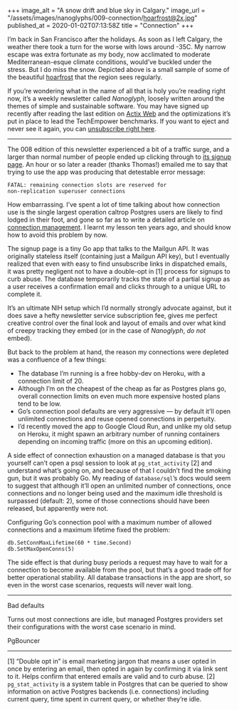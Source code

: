 +++
image_alt = "A snow drift and blue sky in Calgary."
image_url = "/assets/images/nanoglyphs/009-connection/hoarfrost@2x.jpg"
published_at = 2020-01-02T07:13:58Z
title = "Connection"
+++

I’m back in San Francisco after the holidays. As soon as I left Calgary, the weather there took a turn for the worse with lows around -35C. My narrow escape was extra fortunate as my body, now acclimated to moderate Mediterranean-esque climate conditions, would’ve buckled under the stress. But I do miss the snow. Depicted above is a small sample of some of the beautiful [hoarfrost]() that the region sees regularly.

If you’re wondering what in the name of all that is holy you’re reading right now, it’s a weekly newsletter called _Nanoglyph_, loosely written around the themes of simple and sustainable software. You may have signed up recently after reading the last edition on [Actix Web](/nanoglyphs/008-actix) and the optimizations it’s put in place to lead the TechEmpower benchmarks. If you want to eject and never see it again, you can [unsubscribe right here](%unsubscribe_url%).

---

The 008 edition of this newsletter experienced a bit of a traffic surge, and a larger than normal number of people ended up clicking through to [its signup page](https://nanoglyph-signup.brandur.org/). An hour or so later a reader (thanks Thomas!) emailed me to say that trying to use the app was producing that detestable error message:

```
FATAL: remaining connection slots are reserved for
non-replication superuser connections
```

How embarrassing. I’ve spent a lot of time talking about how connection use is the single largest operation caltrop Postgres users are likely to find lodged in their foot, and gone so far as to write a detailed article on [connection management](/postgres-connections). I learnt my lesson ten years ago, and should know how to avoid this problem by now.

The signup page is a tiny Go app that talks to the Mailgun API. It was originally stateless itself (containing just a Mailgun API key), but I eventually realized that even with easy to find unsubscribe links in dispatched emails, it was pretty negligent not to have a double-opt in [1] process for signups to curb abuse. The database temporarily tracks the state of a partial signup as a user receives a confirmation email and clicks through to a unique URL to complete it.

It’s an ultimate NIH setup which I’d normally strongly advocate against, but it does save a hefty newsletter service subscription fee, gives me perfect creative control over the final look and layout of emails and over what kind of creepy tracking they embed (or in the case of _Nanoglyph_, _do not_ embed).

But back to the problem at hand, the reason my connections were depleted was a confluence of a few things:

* The database I’m running is a free hobby-dev on Heroku, with a connection limit of 20.
* Although I’m on the cheapest of the cheap as far as Postgres plans go, overall connection limits on even much more expensive hosted plans tend to be low.
* Go’s connection pool defaults are very aggressive — by default it’ll open unlimited connections and reuse opened connections in perpetuity.
* I’d recently moved the app to Google Cloud Run, and unlike my old setup on Heroku, it might spawn an arbitrary number of running containers depending on incoming traffic (more on this an upcoming edition).

A side effect of connection exhaustion on a managed database is that you yourself can’t open a psql session to look at `pg_stat_activity` [2] and understand what’s going on, and because of that I couldn’t find the smoking gun, but it was probably Go. My reading of `database/sql`’s docs would seem to suggest that although it’ll open an unlimited number of connections, once connections and no longer being used and the maximum idle threshold is surpassed (default: 2), some of those connections should have been released, but apparently were not.

Configuring Go’s connection pool with a maximum number of allowed connections and a maximum lifetime fixed the problem:

```
db.SetConnMaxLifetime(60 * time.Second)
db.SetMaxOpenConns(5)
```

The side effect is that during busy periods a request may have to wait for a connection to become available from the pool, but that’s a good trade off for better operational stability. All database transactions in the app are short, so even in the worst case scenarios, requests will never wait long.

---

Bad defaults

Turns out most connections are idle, but managed Postgres providers set their configurations with the worst case scenario in mind.

PgBouncer

---

[1] “Double opt in” is email marketing jargon that means a user opted in once by entering an email, then opted in again by confirming it via link sent to it. Helps confirm that entered emails are valid and to curb abuse.
[2] `pg_stat_activity` is a system table in Postgres that can be queried to show information on active Postgres backends (i.e. connections) including current query, time spent in current query, or whether they’re idle.
